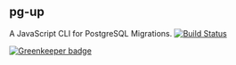 pg-up
--

A JavaScript CLI for PostgreSQL Migrations.
[![Build Status](https://travis-ci.org/thebearingedge/pg-bump.svg?branch=master)](https://travis-ci.org/thebearingedge/pg-bump)


[![Greenkeeper badge](https://badges.greenkeeper.io/thebearingedge/pg-bump.svg)](https://greenkeeper.io/)